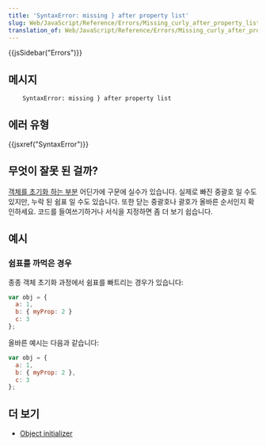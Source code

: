 ```yaml
---
title: 'SyntaxError: missing } after property list'
slug: Web/JavaScript/Reference/Errors/Missing_curly_after_property_list
translation_of: Web/JavaScript/Reference/Errors/Missing_curly_after_property_list
---
```


{{jsSidebar("Errors")}}

## 메시지

```
    SyntaxError: missing } after property list
```

## 에러 유형

{{jsxref("SyntaxError")}}

## 무엇이 잘못 된 걸까?

[객체를 초기화 하는 부분](/en-US/docs/Web/JavaScript/Reference/Operators/Object_initializer) 어딘가에 구문에 실수가 있습니다. 실제로 빠진 중괄호 일 수도 있지만, 누락 된 쉼표 일 수도 있습니다. 또한 닫는 중괄호나 괄호가 올바른 순서인지 확인하세요. 코드를 들여쓰기하거나 서식을 지정하면 좀 더 보기 쉽습니다.

## 예시

### 쉼표를 까먹은 경우

종종 객체 초기화 과정에서 쉼표를 빠트리는 경우가 있습니다:

```js example-bad
var obj = {
  a: 1,
  b: { myProp: 2 }
  c: 3
};
```

올바른 예시는 다음과 같습니다:

```js example-good
var obj = {
  a: 1,
  b: { myProp: 2 },
  c: 3
};
```

## 더 보기

- [Object initializer](/en-US/docs/Web/JavaScript/Reference/Operators/Object_initializer)
